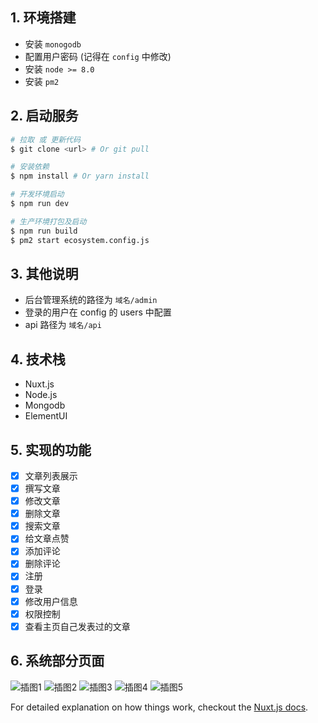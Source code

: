 ## 1. 环境搭建

* 安装 `monogodb`
* 配置用户密码 (记得在 `config` 中修改)
* 安装 `node >= 8.0`
* 安装 `pm2`

## 2. 启动服务

```bash
# 拉取 或 更新代码
$ git clone <url> # Or git pull

# 安装依赖
$ npm install # Or yarn install

# 开发环境启动
$ npm run dev

# 生产环境打包及启动
$ npm run build
$ pm2 start ecosystem.config.js
```


## 3. 其他说明

* 后台管理系统的路径为 `域名/admin`
* 登录的用户在 config 的 users 中配置
* api 路径为 `域名/api`

## 4. 技术栈

* Nuxt.js
* Node.js
* Mongodb
* ElementUI

## 5. 实现的功能

* [x] 文章列表展示
* [x] 撰写文章
* [x] 修改文章
* [x] 删除文章
* [x] 搜索文章
* [x] 给文章点赞
* [x] 添加评论
* [x] 删除评论
* [x] 注册
* [x] 登录
* [x] 修改用户信息
* [x] 权限控制
* [x] 查看主页自己发表过的文章

## 6. 系统部分页面
![插图1](http://p1cjg886l.bkt.clouddn.com/readMe1.png)
![插图2](http://p1cjg886l.bkt.clouddn.com/readMe2.png)
![插图3](http://p1cjg886l.bkt.clouddn.com/readMe3.png)
![插图4](http://p1cjg886l.bkt.clouddn.com/readMe4.png)
![插图5](http://p1cjg886l.bkt.clouddn.com/readMe5.png)

For detailed explanation on how things work, checkout the [Nuxt.js docs](https://github.com/nuxt/nuxt.js).
